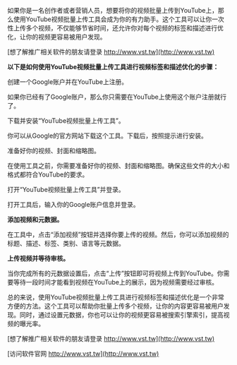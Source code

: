 如果你是一名创作者或者营销人员，想要将你的视频批量上传到YouTube上，那么使用YouTube视频批量上传工具会成为你的有力助手。这个工具可以让你一次性上传多个视频，不仅能够节省时间，还允许你对每个视频的标签和描述进行优化，让你的视频更容易被用户发现。

[想了解推广相关软件的朋友请登录 http://www.vst.tw](http://www.vst.tw)

**以下是如何使用YouTube视频批量上传工具进行视频标签和描述优化的步骤：**

创建一个Google账户并在YouTube上注册。

如果你已经有了Google账户，那么你只需要在YouTube上使用这个账户注册就行了。

下载并安装“YouTube视频批量上传工具”。

你可以从Google的官方网站下载这个工具。下载后，按照提示进行安装。

准备好你的视频、封面和缩略图。

在使用工具之前，你需要准备好你的视频、封面和缩略图。确保这些文件的大小和格式都符合YouTube的要求。

打开“YouTube视频批量上传工具”并登录。

打开工具后，输入你的Google账户信息并登录。

**添加视频和元数据。**

在工具中，点击“添加视频”按钮并选择你要上传的视频。然后，你可以添加视频的标题、描述、标签、类别、语言等元数据。

**上传视频并等待审核。**

当你完成所有的元数据设置后，点击“上传”按钮即可将视频上传到YouTube。你需要等待一段时间才能看到视频在YouTube上的展示，因为视频需要经过审核。

总的来说，使用YouTube视频批量上传工具进行视频标签和描述优化是一个非常方便的方法。这个工具可以帮助你批量上传多个视频，让你的内容更容易被用户发现。同时，通过设置元数据，你也可以让你的视频更容易被搜索引擎索引，提高视频的曝光率。

[想了解推广相关软件的朋友请登录 http://www.vst.tw](http://www.vst.tw)


[访问软件官网 http://www.vst.tw](http://www.vst.tw)
